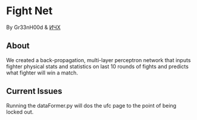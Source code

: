 # Fight Net

By Gr33nH00d & [ИЧХ](https://www.linkedin.com/in/ethan-charles-holmes-225158189)

## About
We created a back-propagation, multi-layer perceptron network that inputs fighter physical stats and statistics on last 10 rounds of fights and predicts what fighter will win a match.


## Current Issues
Running the dataFormer.py will dos the ufc page to the point of being locked out.
